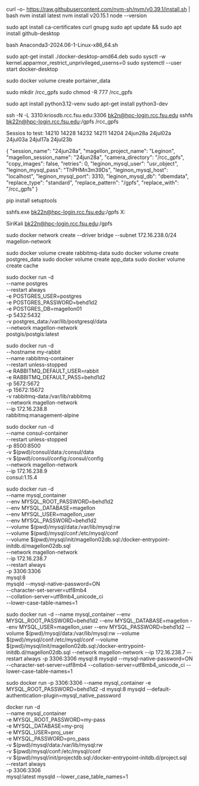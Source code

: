 
curl -o- https://raw.githubusercontent.com/nvm-sh/nvm/v0.39.1/install.sh | bash
nvm install latest
nvm install v20.15.1
node --version

sudo apt install ca-certificates curl gnupg
sudo apt update && sudo apt install github-desktop

bash Anaconda3-2024.06-1-Linux-x86_64.sh

sudo apt-get install ./docker-desktop-amd64.deb
sudo sysctl -w kernel.apparmor_restrict_unprivileged_userns=0
sudo systemctl --user start docker-desktop

sudo docker volume create portainer_data

sudo mkdir /rcc_gpfs
sudo chmod -R 777 /rcc_gpfs

sudo apt install python3.12-venv
sudo apt-get install python3-dev

ssh -N -L 3310:kriosdb.rcc.fsu.edu:3306 bk2n@hpc-login.rcc.fsu.edu
sshfs bk22n@hpc-login.rcc.fsu.edu:/gpfs /rcc_gpfs

Sessios to test:
14210 14228 14232 14211 14204
24jun28a 24jul02a 24jul03a 24jul17a 24jul23b




{
    "session_name": "24jun28a",
    "magellon_project_name": "Leginon",
    "magellon_session_name": "24jun28a",
    "camera_directory": "/rcc_gpfs",
    "copy_images": false,
    "retries": 0,
    "leginon_mysql_user": "usr_object",
    "leginon_mysql_pass": "ThPHMn3m39Ds",
    "leginon_mysql_host": "localhost",
    "leginon_mysql_port": 3310,
    "leginon_mysql_db": "dbemdata",
    "replace_type": "standard",
    "replace_pattern": "/gpfs",
    "replace_with": "/rcc_gpfs"
}



pip install setuptools

sshfs.exe bk22n@hpc-login.rcc.fsu.edu:/gpfs X:

SiriKali
bk22n@hpc-login.rcc.fsu.edu:/gpfs


sudo docker network create --driver bridge --subnet 172.16.238.0/24 magellon-network

sudo docker volume create rabbitmq-data
sudo docker volume create postgres_data
sudo docker volume create app_data
sudo docker volume create cache

sudo docker run -d \
--name postgres \
--restart always \
-e POSTGRES_USER=postgres \
-e POSTGRES_PASSWORD=behd1d2 \
-e POSTGRES_DB=magellon01 \
-p 5432:5432 \
-v postgres_data:/var/lib/postgresql/data \
--network magellon-network \
postgis/postgis:latest


sudo docker run -d \
--hostname my-rabbit \
--name rabbitmq-container \
--restart unless-stopped \
-e RABBITMQ_DEFAULT_USER=rabbit \
-e RABBITMQ_DEFAULT_PASS=behd1d2 \
-p 5672:5672 \
-p 15672:15672 \
-v rabbitmq-data:/var/lib/rabbitmq \
--network magellon-network \
--ip 172.16.238.8 \
rabbitmq:management-alpine


sudo docker run -d \
--name consul-container \
--restart unless-stopped \
-p 8500:8500 \
-v $(pwd)/consul/data:/consul/data \
-v $(pwd)/consul/config:/consul/config \
--network magellon-network \
--ip 172.16.238.9 \
consul:1.15.4

sudo docker run -d \
--name mysql_container \
--env MYSQL_ROOT_PASSWORD=behd1d2 \
--env MYSQL_DATABASE=magellon \
--env MYSQL_USER=magellon_user \
--env MYSQL_PASSWORD=behd1d2 \
--volume $(pwd)/mysql/data:/var/lib/mysql:rw \
--volume $(pwd)/mysql/conf:/etc/mysql/conf \
--volume $(pwd)/mysql/init/magellon02db.sql:/docker-entrypoint-initdb.d/magellon02db.sql \
--network magellon-network \
--ip 172.16.238.7 \
--restart always \
-p 3306:3306 \
mysql:8 \
mysqld --mysql-native-password=ON \
--character-set-server=utf8mb4 \
--collation-server=utf8mb4_unicode_ci \
--lower-case-table-names=1



sudo docker run -d --name mysql_container --env MYSQL_ROOT_PASSWORD=behd1d2 --env MYSQL_DATABASE=magellon --env MYSQL_USER=magellon_user --env MYSQL_PASSWORD=behd1d2 --volume $(pwd)/mysql/data:/var/lib/mysql:rw --volume $(pwd)/mysql/conf:/etc/mysql/conf --volume $(pwd)/mysql/init/magellon02db.sql:/docker-entrypoint-initdb.d/magellon02db.sql --network magellon-network --ip 172.16.238.7 --restart always -p 3306:3306 mysql:8 mysqld --mysql-native-password=ON --character-set-server=utf8mb4 --collation-server=utf8mb4_unicode_ci --lower-case-table-names=1


sudo docker run -p 3306:3306 --name mysql_container -e MYSQL_ROOT_PASSWORD=behd1d2 -d mysql:8 mysqld --default-authentication-plugin=mysql_native_password

docker run -d \
--name mysql_container \
-e MYSQL_ROOT_PASSWORD=my-pass \
-e MYSQL_DATABASE=my-proj \
-e MYSQL_USER=proj_user \
-e MYSQL_PASSWORD=pro_pass \
-v $(pwd)/mysql/data:/var/lib/mysql:rw \
-v $(pwd)/mysql/conf:/etc/mysql/conf \
-v $(pwd)/mysql/init/projectdb.sql:/docker-entrypoint-initdb.d/project.sql \
--restart always \
-p 3306:3306 \
mysql:latest mysqld --lower_case_table_names=1


